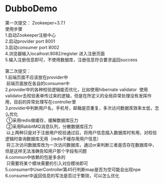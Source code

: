 # DubboDemo
第一次提交：
Zookeeper=3.7.1<br>
使用步骤<br>
1.启动Zookeeper注册中心<br>
2.启动provider port 8001<br>
3.启动consumer port 8002<br>
4.浏览器输入localhost:8082/register 进入注册页面<br>
5.输入注册信息即可，不使用数据库，注册信息符合要求返回success<br><br>
第二次提交：<br>
1.前端页面不应该放在provider中<br>
&nbsp;前端页面放在各自的consumer中<br>
2.provider中的各种校验逻辑能否优化，比如使用hibernate validator
&nbsp;使用validator去校验表单传过来的逻辑，但是在所定义的全局异常处理没有发挥作用，目前的异常处理写在controller里<br>
3.provider中判断用户名，手机号，邮箱是否重复，多次访问数据库效率太低，怎么优化<br>
  &nbsp;①采用redis做缓存，缓解数据库压力<br>
  &nbsp;②采用RabbitMQ消息队列，分散数据库压力<br>
  &nbsp;以上两种只是对于注册用户校验通过后，将用户信息插入数据库时有用，对校验逻辑时查询数据库无用（redis不缓存用用户信息）<br>
  &nbsp;将三次访问数据库改为一次访问数据库，通过or来判断三者是否存在数据库中，但是这样无法准确告知用户那个字段有问题<br>
4.common中依赖的包是多余的<br>
  &nbsp;只需要将某个模块需要的引入对应模块即可<br>
5.consumer中UserController第45行判断map是否为空可能会出现npe<br>
6.consumer中返回信息的写法是否过于繁琐，可以怎么优化<br>
  
